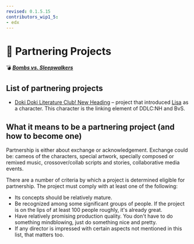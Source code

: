 ```yaml
---
revised: 0.1.5.15
contributors_wip1_5:
- edx
---
```


# 📁 Partnering Projects

💣 ***[Bombs vs. Sleepwalkers][home]***

## List of partnering projects

- [Doki Doki Literature Club! New Heading][ddlcnh] – project that introduced [Lisa][char_lisa] as a character. This character is the linking element of DDLC:NH and BvS.

## What it means to be a partnering project (and how to become one)

Partnership is either about exchange or acknowledgement. Exchange could be: cameos of the characters, special artwork, specially composed or remixed music, crossover/collab scripts and stories, collaborative media events.

There are a number of criteria by which a project is determined eligible for partnership. The project must comply with at least one of the following:

- Its concepts should be relatively mature.
- Be recognized among some significant groups of people. If the project is on the lips of at least 100 people roughly, it's already great.
- Have relatively promising production quality. You don't have to do something mindblowing, just do something nice and pretty.
- If any director is impressed with certain aspects not mentioned in this list, that matters too.

[home]: /README.md
[char_lisa]: /characters/lisa.md
[ddlcnh]: /partnering_projects/ddlcnh.md
